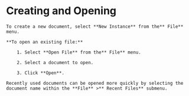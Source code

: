 
# Creating and Opening


	To create a new document, select **New Instance** from the** File** menu.

	**To open an existing file:**
	
		1. Select **Open File** from the** File** menu.

		2. Select a document to open.

		3. Click **Open**.

	Recently used documents can be opened more quickly by selecting the document name within the **File** >** Recent Files** submenu.